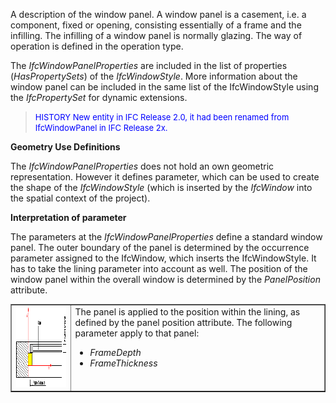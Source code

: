 ﻿A description of the window panel. A window panel is a casement, i.e. a component, fixed or opening, consisting essentially of a frame and the infilling. The infilling of a window panel is normally glazing. The way of operation is defined in the operation type.

The _IfcWindowPanelProperties_ are included in the list of properties (_HasPropertySets_) of the _IfcWindowStyle_. More information about the window panel can be included in the same list of the IfcWindowStyle using the _IfcPropertySet_ for dynamic extensions.

> <font color="#0000FF" size="-1">HISTORY New entity in IFC
		Release 2.0, it had been renamed from IfcWindowPanel in IFC Release
		2x.</font>

****Geometry Use Definitions****

The _IfcWindowPanelProperties_ does not hold an own geometric representation. However it defines parameter, which can be used to create the shape of the _IfcWindowStyle_ (which is inserted by the _IfcWindow_ into the spatial context of the project).

**Interpretation of parameter**

The parameters at the _IfcWindowPanelProperties_ define a standard window panel. The outer boundary of the panel is determined by the occurrence parameter assigned to the IfcWindow, which inserts the IfcWindowStyle. It has to take the lining parameter into account as well. The position of the window panel within the overall window is determined by the _PanelPosition_ attribute.

<table border="1" cellpadding="2" cellspacing="2"> 
		<tr> 
		  <td><img src="figures/ifcwindowpanelproperties-fig01.gif" alt="panel 1" width="239" height="129" border="0"></td> 
		  <td valign="TOP" align="LEFT">The panel is applied to the position
			 within the lining, as defined by the panel position attribute. The following
			 parameter apply to that panel: 
			 <ul> 
				<li><i>FrameDepth</i></li> 
				<li><i>FrameThickness</i></li> 
			 </ul></td> 
		</tr> 
	 </table>
